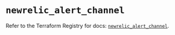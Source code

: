 # `newrelic_alert_channel`

Refer to the Terraform Registry for docs: [`newrelic_alert_channel`](https://registry.terraform.io/providers/newrelic/newrelic/3.42.3/docs/resources/alert_channel).
